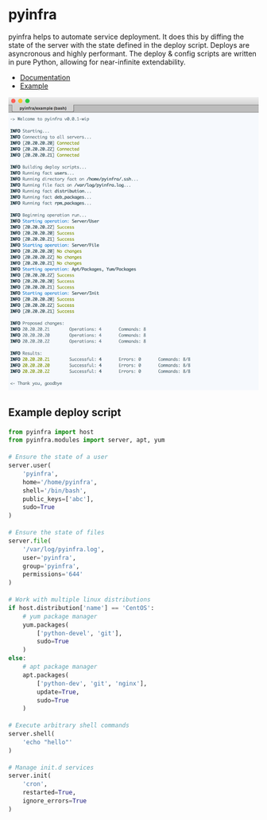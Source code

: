 # pyinfra

pyinfra helps to automate service deployment. It does this by diffing the state of the server with the state defined in the deploy script. Deploys are asyncronous and highly performant. The deploy & config scripts are written in pure Python, allowing for near-infinite extendability.

+ [Documentation](./docs/README.md)
+ [Example](./example)

![](./docs/example_deploy.png)

## Example deploy script

```py
from pyinfra import host
from pyinfra.modules import server, apt, yum

# Ensure the state of a user
server.user(
    'pyinfra',
    home='/home/pyinfra',
    shell='/bin/bash',
    public_keys=['abc'],
    sudo=True
)

# Ensure the state of files
server.file(
    '/var/log/pyinfra.log',
    user='pyinfra',
    group='pyinfra',
    permissions='644'
)

# Work with multiple linux distributions
if host.distribution['name'] == 'CentOS':
    # yum package manager
    yum.packages(
        ['python-devel', 'git'],
        sudo=True
    )
else:
    # apt package manager
    apt.packages(
        ['python-dev', 'git', 'nginx'],
        update=True,
        sudo=True
    )

# Execute arbitrary shell commands
server.shell(
    'echo "hello"'
)

# Manage init.d services
server.init(
    'cron',
    restarted=True,
    ignore_errors=True
)
```
